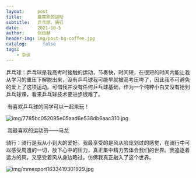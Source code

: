 ```yaml
---
layout:     post
title:      最喜欢的运动
subtitle:   乒乓球、骑行
date:       2021-10-5
author:     张烜赫
header-img: img/post-bg-coffee.jpg
catalog: 	  false
tags:
    - 杂谈
---
```


​    乒乓球：乒乓球是我高考时接触的运动，节奏快，时间短，在很短的时间内能让我从学习的重压下解脱出来，没有乒乓球我可能早就被高考压垮了，因此我不可避免的爱上了这项运动。可惜我并没有任何乒乓球基础，作为一个纯粹小白又没有抢到乒乓球课，看来乒乓球技术要进步很难了。

​                   有喜欢乒乓球的同学可以一起来玩！

![img/7785bc052095e05aad6e538db6aac310.jpg]()

​                                                               我最喜欢的运动员——马龙



  骑行：骑行是我从小到大的爱好。我最享受的是风从脸庞划过的感觉，在骑行中可以感受周遭的一切，放下心中的压力，真正集中精力去体会我们的世界。我追逐着远方的风，又感受着风从身边略过，仿佛我真正融入了这个世界。

![img/mmexport1633419301929.jpg]()

